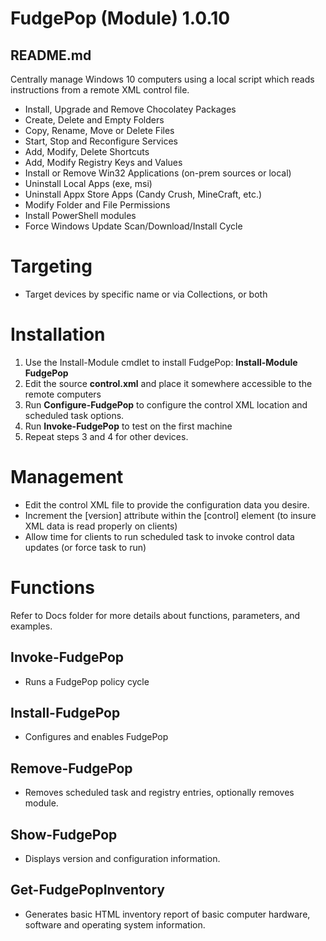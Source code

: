 # FudgePop (Module) 1.0.10
## README.md

Centrally manage Windows 10 computers using a local script which reads instructions from a remote XML control file.

* Install, Upgrade and Remove Chocolatey Packages
* Create, Delete and Empty Folders
* Copy, Rename, Move or Delete Files
* Start, Stop and Reconfigure Services
* Add, Modify, Delete Shortcuts
* Add, Modify Registry Keys and Values
* Install or Remove Win32 Applications (on-prem sources or local)
* Uninstall Local Apps (exe, msi)
* Uninstall Appx Store Apps (Candy Crush, MineCraft, etc.)
* Modify Folder and File Permissions
* Install PowerShell modules
* Force Windows Update Scan/Download/Install Cycle

# Targeting

* Target devices by specific name or via Collections, or both

# Installation

  1. Use the Install-Module cmdlet to install FudgePop: **Install-Module FudgePop**
  2. Edit the source **control.xml** and place it somewhere accessible to the remote computers
  3. Run **Configure-FudgePop** to configure the control XML location and scheduled task options.
  4. Run **Invoke-FudgePop** to test on the first machine
  5. Repeat steps 3 and 4 for other devices.

# Management

  * Edit the control XML file to provide the configuration data you desire.
  * Increment the [version] attribute within the [control] element (to insure XML data is read properly on clients)
  * Allow time for clients to run scheduled task to invoke control data updates (or force task to run)
  
# Functions

Refer to Docs folder for more details about functions, parameters, and examples.

## Invoke-FudgePop

  * Runs a FudgePop policy cycle

## Install-FudgePop

  * Configures and enables FudgePop

## Remove-FudgePop

  * Removes scheduled task and registry entries, optionally removes module.

## Show-FudgePop

  * Displays version and configuration information.

## Get-FudgePopInventory

  * Generates basic HTML inventory report of basic computer hardware, software and operating system information.

